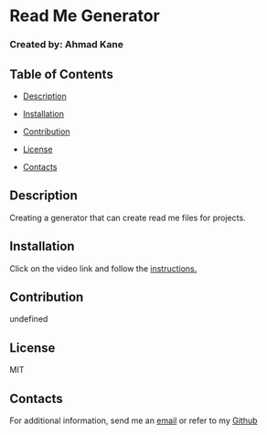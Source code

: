 # Read Me Generator
  
 ### Created by: Ahmad Kane



  ## Table of Contents

  * [Description](#description)
  
  * [Installation](#installation)
  
  * [Contribution](#contribution)
  
  * [License](#license)
  
  * [Contacts](#contacts)
  
  
  
  ## Description
  Creating a generator that can create read me files for projects.
  
  
  
  ## Installation
  Click on the video link and follow the [instructions.](https://github.com/git/)
  
  
  
  ## Contribution
  undefined
  
  
  
  ## License
  MIT
  
  
  
  ## Contacts
  For additional information, send me an [email](gggg) or refer to my [Github](https://github.com/git/)
  
  
